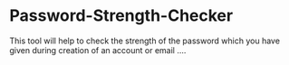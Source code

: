 # Password-Strength-Checker
This tool will help to check the strength of the password which you have given during creation of an account or email ....
